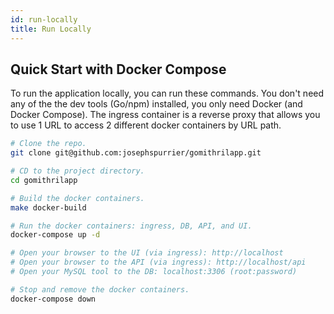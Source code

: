 ```yaml
---
id: run-locally
title: Run Locally
---
```


## Quick Start with Docker Compose

To run the application locally, you can run these commands. You don't need any of the the dev tools (Go/npm) installed, you only need Docker (and Docker Compose). The ingress container is a reverse proxy that allows you to use 1 URL to access 2 different docker containers by URL path.

```bash
# Clone the repo.
git clone git@github.com:josephspurrier/gomithrilapp.git

# CD to the project directory.
cd gomithrilapp

# Build the docker containers.
make docker-build

# Run the docker containers: ingress, DB, API, and UI.
docker-compose up -d

# Open your browser to the UI (via ingress): http://localhost
# Open your browser to the API (via ingress): http://localhost/api
# Open your MySQL tool to the DB: localhost:3306 (root:password)

# Stop and remove the docker containers.
docker-compose down
```